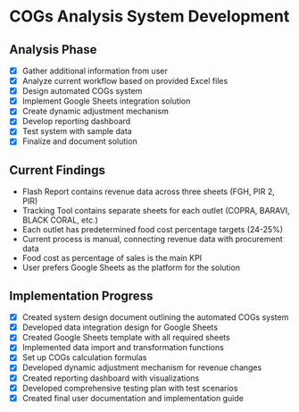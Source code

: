 # COGs Analysis System Development

## Analysis Phase
- [x] Gather additional information from user
- [x] Analyze current workflow based on provided Excel files
- [x] Design automated COGs system
- [x] Implement Google Sheets integration solution
- [x] Create dynamic adjustment mechanism
- [x] Develop reporting dashboard
- [x] Test system with sample data
- [x] Finalize and document solution

## Current Findings
- Flash Report contains revenue data across three sheets (FGH, PIR 2, PIR)
- Tracking Tool contains separate sheets for each outlet (COPRA, BARAVI, BLACK CORAL, etc.)
- Each outlet has predetermined food cost percentage targets (24-25%)
- Current process is manual, connecting revenue data with procurement data
- Food cost as percentage of sales is the main KPI
- User prefers Google Sheets as the platform for the solution

## Implementation Progress
- [x] Created system design document outlining the automated COGs system
- [x] Developed data integration design for Google Sheets
- [x] Created Google Sheets template with all required sheets
- [x] Implemented data import and transformation functions
- [x] Set up COGs calculation formulas
- [x] Developed dynamic adjustment mechanism for revenue changes
- [x] Created reporting dashboard with visualizations
- [x] Developed comprehensive testing plan with test scenarios
- [x] Created final user documentation and implementation guide
